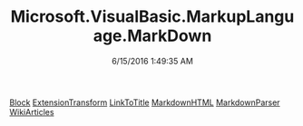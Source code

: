 ﻿---
title: Microsoft.VisualBasic.MarkupLanguage.MarkDown
date: 6/15/2016 1:49:35 AM
---

[Block](T-Microsoft.VisualBasic.MarkupLanguage.MarkDown.Block.html)
[ExtensionTransform](T-Microsoft.VisualBasic.MarkupLanguage.MarkDown.ExtensionTransform.html)
[LinkToTitle](T-Microsoft.VisualBasic.MarkupLanguage.MarkDown.LinkToTitle.html)
[MarkdownHTML](T-Microsoft.VisualBasic.MarkupLanguage.MarkDown.MarkdownHTML.html)
[MarkdownParser](T-Microsoft.VisualBasic.MarkupLanguage.MarkDown.MarkdownParser.html)
[WikiArticles](T-Microsoft.VisualBasic.MarkupLanguage.MarkDown.WikiArticles.html)
